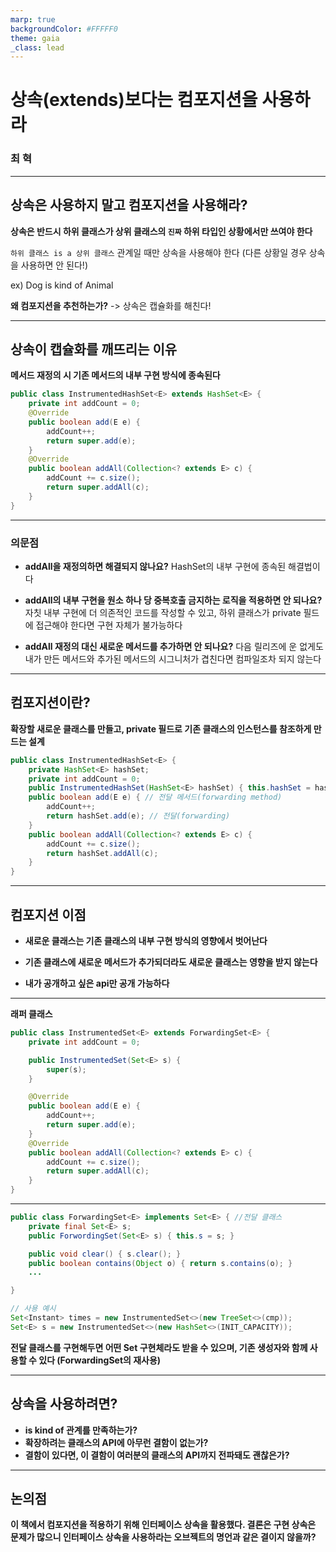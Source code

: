 ```yaml
---
marp: true
backgroundColor: #FFFFF0
theme: gaia
_class: lead
---
```


# 상속(extends)보다는 컴포지션을 사용하라

### 최 혁

---

## 상속은 사용하지 말고 컴포지션을 사용해라?

__상속은 반드시 하위 클래스가 상위 클래스의 `진짜` 하위 타입인 상황에서만 쓰여야 한다__

`하위 클래스 is a 상위 클래스` 관계일 때만 상속을 사용해야 한다
(다른 상황일 경우 상속을 사용하면 안 된다!)

ex) Dog is kind of Animal

__왜 컴포지션을 추천하는가?__
-> 상속은 캡슐화를 해친다!

---

## 상속이 캡슐화를 깨뜨리는 이유

__메서드 재정의 시 기존 메서드의 내부 구현 방식에 종속된다__

```java
public class InstrumentedHashSet<E> extends HashSet<E> {
    private int addCount = 0;
    @Override
    public boolean add(E e) {
        addCount++;
        return super.add(e);
    }
    @Override
    public boolean addAll(Collection<? extends E> c) {
        addCount += c.size();
        return super.addAll(c);
    }
}
```

---

### 의문점

- __addAll을 재정의하면 해결되지 않나요?__
HashSet의 내부 구현에 종속된 해결법이다

- __addAll의 내부 구현을 원소 하나 당 중복호출 금지하는 로직을 적용하면 안 되나요?__
자칫 내부 구현에 더 의존적인 코드를 작성할 수 있고, 하위 클래스가 private 필드에 접근해야 한다면 구현 자체가 불가능하다

- __addAll 재정의 대신 새로운 메서드를 추가하면 안 되나요?__
다음 릴리즈에 운 없게도 내가 만든 메서드와 추가된 메서드의 시그니처가 겹친다면 컴파일조차 되지 않는다

---

## 컴포지션이란?

__확장할 새로운 클래스를 만들고, private 필드로 기존 클래스의 인스턴스를 참조하게 만드는 설계__
```java
public class InstrumentedHashSet<E> {
    private HashSet<E> hashSet; 
    private int addCount = 0;
    public InstrumentedHashSet(HashSet<E> hashSet) { this.hashSet = hashSet; }
    public boolean add(E e) { // 전달 메서드(forwarding method)
        addCount++;
        return hashSet.add(e); // 전달(forwarding)
    }
    public boolean addAll(Collection<? extends E> c) {
        addCount += c.size();
        return hashSet.addAll(c);
    }
}
```

---

## 컴포지션 이점

- __새로운 클래스는 기존 클래스의 내부 구현 방식의 영향에서 벗어난다__

- __기존 클래스에 새로운 메서드가 추가되더라도 새로운 클래스는 영향을 받지 않는다__

- __내가 공개하고 싶은 api만 공개 가능하다__

---

__래퍼 클래스__
```java
public class InstrumentedSet<E> extends ForwardingSet<E> {
    private int addCount = 0;

    public InstrumentedSet(Set<E> s) {
        super(s);
    }

    @Override
    public boolean add(E e) {
        addCount++;
        return super.add(e);
    }
    @Override
    public boolean addAll(Collection<? extends E> c) {
        addCount += c.size();
        return super.addAll(c);
    }
}

```

---

```java
public class ForwardingSet<E> implements Set<E> { //전달 클래스
    private final Set<E> s;
    public ForwordingSet(Set<E> s) { this.s = s; }

    public void clear() { s.clear(); }
    public boolean contains(Object o) { return s.contains(o); }
    ...

}

// 사용 예시
Set<Instant> times = new InstrumentedSet<>(new TreeSet<>(cmp));
Set<E> s = new InstrumentedSet<>(new HashSet<>(INIT_CAPACITY));
```
 __전달 클래스를 구현해두면 어떤 Set 구현체라도 받을 수 있으며, 기존 생성자와 함께 사용할 수 있다 (ForwardingSet의 재사용)__

---

## 상속을 사용하려면?

- __is kind of 관계를 만족하는가?__
- __확장하려는 클래스의 API에 아무런 결함이 없는가?__
- __결함이 있다면, 이 결함이 여러분의 클래스의 API까지 전파돼도 괜찮은가?__

---

## 논의점

__이 책에서 컴포지션을 적용하기 위해 인터페이스 상속을 활용했다. 결론은 구현 상속은 문제가 많으니 인터페이스 상속을 사용하라는 오브젝트의 명언과 같은 결이지 않을까?__

